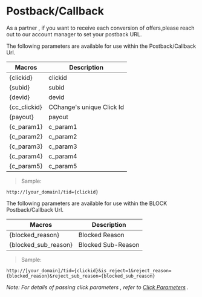 # Postback/Callback

As a partner , if you want to receive each conversion of offers,please reach out to our account manager to set your postback URL.

The following parameters are available for use within the Postback/Callback Url.

Macros | Description
-- | --
{clickid} | clickid
{subid} | subid
{devid} | devid
{cc_clickid} | CChange's unique Click Id
{payout} | payout
{c_param1} | c_param1
{c_param2} | c_param2
{c_param3} | c_param3
{c_param4} | c_param4
{c_param5} | c_param5

> Sample:

`http://[your_domain]/tid={clickid}`

The following parameters are available for use within the BLOCK Postback/Callback Url.

Macros | Description
-- | --
{blocked_reason} | Blocked Reason
{blocked_sub_reason} | Blocked Sub-Reason

> Sample:

`http://[your_domain]/tid={clickid}&is_reject=1&reject_reason={blocked_reason}&reject_sub_reason={blocked_sub_reason}`

_Note: For details of passing click parameters , refer to
[Click Parameters](click_parameters.md) ._
